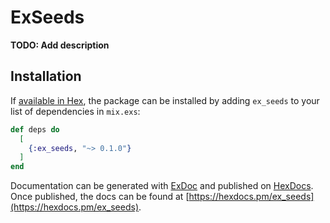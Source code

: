 # ExSeeds

**TODO: Add description**

## Installation

If [available in Hex](https://hex.pm/docs/publish), the package can be installed
by adding `ex_seeds` to your list of dependencies in `mix.exs`:

```elixir
def deps do
  [
    {:ex_seeds, "~> 0.1.0"}
  ]
end
```

Documentation can be generated with [ExDoc](https://github.com/elixir-lang/ex_doc)
and published on [HexDocs](https://hexdocs.pm). Once published, the docs can
be found at [https://hexdocs.pm/ex_seeds](https://hexdocs.pm/ex_seeds).

